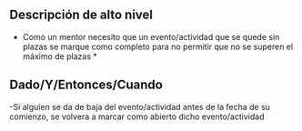 ## Descripción de alto nivel

* Como un mentor necesito que un evento/actividad que se quede sin plazas se marque como completo para no permitir que no se superen el máximo de plazas *

## Dado/Y/Entonces/Cuando

-Si alguien se da de baja del evento/actividad antes de la fecha de su comienzo, se volvera a marcar como abierto dicho evento/actividad